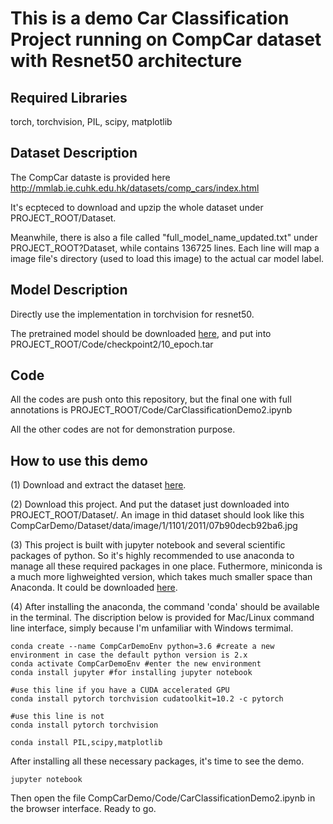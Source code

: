 # This is a demo Car Classification Project running on CompCar dataset with Resnet50 architecture

## Required Libraries
torch, torchvision, PIL, scipy, matplotlib

## Dataset Description

The CompCar dataste is provided here http://mmlab.ie.cuhk.edu.hk/datasets/comp_cars/index.html

It's ecpteced to download and upzip the whole dataset under PROJECT_ROOT/Dataset.

Meanwhile, there is also a file called "full_model_name_updated.txt" under PROJECT_ROOT?Dataset, while contains 136725 lines. Each line will map a image file's directory (used to 
load this image) to the actual car model label.

## Model Description
Directly use the implementation in torchvision for resnet50.

The pretrained model should be downloaded [here](https://drive.google.com/file/d/12GewzNMJmmUqvumDogm7m16ewxRKqCLS/view?usp=sharing), and put into 
PROJECT_ROOT/Code/checkpoint2/10_epoch.tar 

## Code
All the codes are push onto this repository, but the final one with full annotations is PROJECT_ROOT/Code/CarClassificationDemo2.ipynb

All the other codes are not for demonstration purpose.

## How to use this demo

(1) Download and extract the dataset [here](http://mmlab.ie.cuhk.edu.hk/datasets/comp_cars/instruction.txt).

(2) Download this project. And put the dataset just downloaded into PROJECT_ROOT/Dataset/. An image in thid 
dataset should look like this CompCarDemo/Dataset/data/image/1/1101/2011/07b90decb92ba6.jpg

(3) This project is built with jupyter notebook and several scientific packages of python. So it's highly 
recommended to use anaconda to manage all these required packages in one place. Futhermore, miniconda is a much 
more lighweighted version, which takes much smaller space than Anaconda. It could be downloaded 
[here](https://docs.conda.io/projects/conda/en/latest/user-guide/install/).

(4) After installing the anaconda, the command 'conda' should be available in the terminal. The discription below is 
provided for Mac/Linux command line interface, simply because I'm unfamiliar with Windows termimal.

```shell
conda create --name CompCarDemoEnv python=3.6 #create a new environment in case the default python version is 2.x
conda activate CompCarDemoEnv #enter the new environment
conda install jupyter #for installing jupyter notebook

#use this line if you have a CUDA accelerated GPU
conda install pytorch torchvision cudatoolkit=10.2 -c pytorch

#use this line is not
conda install pytorch torchvision

conda install PIL,scipy,matplotlib
```
After installing all these necessary packages, it's time to see the demo.

```shell
jupyter notebook
```
Then open the file CompCarDemo/Code/CarClassificationDemo2.ipynb in the browser interface. Ready to go.
